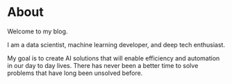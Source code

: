 # About

Welcome to my blog.

I am a data scientist, machine learning developer, and deep tech enthusiast.

My goal is to create AI solutions that will enable efficiency and automation in our day to day lives. There has never been a better time to solve problems that have long been unsolved before.
